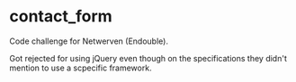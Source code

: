 # contact_form
Code challenge for Netwerven (Endouble).

Got rejected for using jQuery even though on the specifications they didn't mention to use a scpecific framework.
